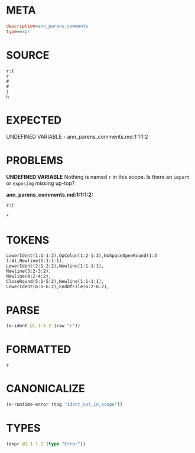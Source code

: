 # META
~~~ini
description=ann_parens_comments
type=expr
~~~
# SOURCE
~~~roc
r:(
r
#
#
)
h
~~~
# EXPECTED
UNDEFINED VARIABLE - ann_parens_comments.md:1:1:1:2
# PROBLEMS
**UNDEFINED VARIABLE**
Nothing is named `r` in this scope.
Is there an `import` or `exposing` missing up-top?

**ann_parens_comments.md:1:1:1:2:**
```roc
r:(
```
^


# TOKENS
~~~zig
LowerIdent(1:1-1:2),OpColon(1:2-1:3),NoSpaceOpenRound(1:3-1:4),Newline(1:1-1:1),
LowerIdent(2:1-2:2),Newline(1:1-1:1),
Newline(3:2-3:2),
Newline(4:2-4:2),
CloseRound(5:1-5:2),Newline(1:1-1:1),
LowerIdent(6:1-6:2),EndOfFile(6:2-6:2),
~~~
# PARSE
~~~clojure
(e-ident @1.1-1.2 (raw "r"))
~~~
# FORMATTED
~~~roc
r
~~~
# CANONICALIZE
~~~clojure
(e-runtime-error (tag "ident_not_in_scope"))
~~~
# TYPES
~~~clojure
(expr @1.1-1.2 (type "Error"))
~~~

